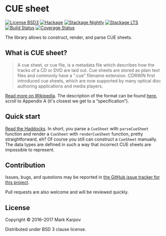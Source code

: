 # CUE sheet

[![License BSD3](https://img.shields.io/badge/license-BSD3-brightgreen.svg)](http://opensource.org/licenses/BSD-3-Clause)
[![Hackage](https://img.shields.io/hackage/v/cue-sheet.svg?style=flat)](https://hackage.haskell.org/package/cue-sheet)
[![Stackage Nightly](http://stackage.org/package/cue-sheet/badge/nightly)](http://stackage.org/nightly/package/cue-sheet)
[![Stackage LTS](http://stackage.org/package/cue-sheet/badge/lts)](http://stackage.org/lts/package/cue-sheet)
[![Build Status](https://travis-ci.org/mrkkrp/cue-sheet.svg?branch=master)](https://travis-ci.org/mrkkrp/cue-sheet)
[![Coverage Status](https://coveralls.io/repos/mrkkrp/cue-sheet/badge.svg?branch=master&service=github)](https://coveralls.io/github/mrkkrp/cue-sheet?branch=master)

The library allows to construct, render, and parse CUE sheets.

## What is CUE sheet?

> A cue sheet, or cue file, is a metadata file which describes how the
> tracks of a CD or DVD are laid out. Cue sheets are stored as plain text
> files and commonly have a “.cue” filename extension. CDRWIN first
> introduced cue sheets, which are now supported by many optical disc
> authoring applications and media players.

[Read more on Wikipedia](https://en.wikipedia.org/wiki/Cue_sheet_(computing)).
The description of the format can be
found
[here](https://wayback.archive.org/web/20070614044112/http://www.goldenhawk.com/download/cdrwin.pdf),
scroll to Appendix A (it's closest we get to a “specification”).

## Quick start

[Read the Haddocks](https://hackage.haskell.org/package/cue-sheet). In
short, you parse a `CueSheet` with `parseCueSheet` function and render a
`CueSheet` with `renderCueSheet` function, pretty straightforward, eh? Of
course you still can construct a `CueSheet` manually. The data types are
defined in such a way that incorrect CUE sheets are impossible to represent.

## Contribution

Issues, bugs, and questions may be reported in [the GitHub issue tracker for
this project](https://github.com/mrkkrp/cue-sheet/issues).

Pull requests are also welcome and will be reviewed quickly.

## License

Copyright © 2016–2017 Mark Karpov

Distributed under BSD 3 clause license.

